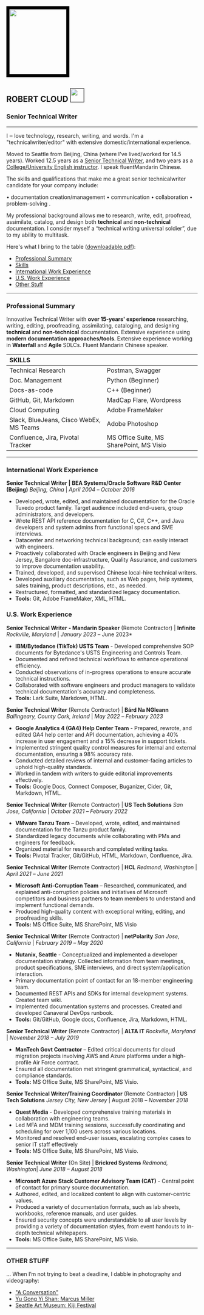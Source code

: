 <img style="max-width:95%;border:8px solid black;" src="https://github.com/keshihua5/resume/blob/master/images/me2.png" width="150" height="170">

## ROBERT CLOUD <img style="max-width:95%;border:1px solid black;" src="https://github.com/keshihua5/resume/blob/master/images/covid-19.png" width="35" height="35">

### Senior Technical Writer

------

 I ‒ love technology, research, writing, and words. I'm a "technicalwriter/editor" with extensive domestic/international experience. 

Moved to Seattle from Beijing, China (where I've lived/worked for 14.5 years). Worked 12.5 years as a [Senior Technical Writer](https://github.com/keshihua5/resume/blob/master/images/rc_lor.pdf), and two years as a [College/University English instructor](https://youtu.be/H2Brkd42aIc). I speak fluentMandarin Chinese. 

 The skills and qualifications that make me a great senior technicalwriter candidate for your company include:

• documentation creation/management
• communication
• collaboration
• problem-solving .

My professional background allows me to research, write, edit, proofread, assimilate, catalog, and design both **technical** and **non-technical** documentation. I consider myself a “technical writing universal soldier”, due to my ability to multitask. 

Here's what I bring to the table ([downloadable.pdf](images/rcloudres.pdf)):

- [Professional Summary](https://github.com/keshihua5/resume#professional-summary)
- [Skills](https://github.com/keshihua5/resume#skills)    
- [International Work Experience]( https://github.com/keshihua5/resume#international-work-experience)
- [U.S. Work Experience]( https://github.com/keshihua5/resume#u.s.-work-experience)
- [Other Stuff](https://github.com/keshihua5/resume#other-stuff)  

------

### Professional Summary

Innovative Technical Writer with **over 15-years' experience** researching, writing, editing, proofreading, assimilating, cataloging, and designing **technical** and **non-technical** documentation. Extensive experience using **modern documentation approaches/tools**. Extensive experience working in **Waterfall** and **Agile** SDLCs. Fluent Mandarin Chinese speaker. 

| **SKILLS**           |      |
| :--------------------------- | :---------------- |
| Technical Research                      | Postman, Swagger |
| Doc. Management                         | Python (Beginner)                        |
| Docs-as-code                            | C++ (Beginner)            |
| GitHub, Git, Markdown                   | MadCap Flare, Wordpress                  |
| Cloud Computing                         | Adobe FrameMaker            |
| Slack, BlueJeans, Cisco WebEx, MS Teams | Adobe Photoshop                          |
| Confluence, Jira, Pivotal Tracker       | MS Office Suite, MS SharePoint, MS Visio |


------

### International Work Experience

**Senior Technical Writer** **| BEA Systems/Oracle Software R&D Center (Beijing)** *Beijing, China* | *April* *2004* *–* *October 2016*

- Developed, wrote, edited, and maintained documentation for the Oracle Tuxedo product family. Target audience included end-users, group administrators, and developers.   
- Wrote REST API reference documentation for C, C#, C++, and Java developers and system admins from functional specs and SME interviews.     
- Datacenter and networking technical background; can easily interact with engineers.    
- Proactively collaborated with Oracle engineers in Beijing and New Jersey, Bangalore doc-infrastructure, Quality Assurance, and customers to improve documentation usability.     
- Trained, developed, and supervised Chinese local-hire technical writers.     
- Developed auxiliary documentation, such as Web pages, help systems, sales training, product descriptions, etc., as needed. 
- Restructured, formatted, and standardized legacy documentation.    
- **Tools:** Git, Adobe FrameMaker, XML, HTML.    

### U.S. Work Experience

**Senior Technical Writer** **- Mandarin Speaker**  (Remote Contractor) | **Infinite** *Rockville, Maryland* | *January 2023* *–* June 2023*

- **IBM/Bytedance (TikTok) USTS Team** - Developed comprehensive SOP documents for Bytedance's USTS Engineering and Controls Team.
- Documented and refined technical workflows to enhance operational efficiency.
- Conducted observations of in-progress operations to ensure accurate technical instructions.
- Collaborated with software engineers and product managers to validate technical documentation's accuracy and completeness.
- **Tools:** Lark Suite, Markdown, HTML.

**Senior Technical Writer**  (Remote Contractor) | **Bárd Na NGleann** *Ballingeary, County Cork, Ireland* | *May 2022* *–* *February 2023*

- **Google Analytics 4 (GA4) Help Center Team** - Prepared, rewrote, and edited GA4 help center and API documentation, achieving a 40% increase in user engagement and a 15% decrease in support tickets.
- Implemented stringent quality control measures for internal and external documentation, ensuring a 98% accuracy rate.
- Conducted detailed reviews of internal and customer-facing articles to uphold high-quality standards.
- Worked in tandem with writers to guide editorial improvements effectively.
- **Tools:** Google Docs, Connect Composer, Buganizer, Cider, Git, Markdown, HTML. 

**Senior Technical Writer**  (Remote Contractor) | **US Tech Solutions** *San Jose, California* | *October 2021* *–* *February 2022*

- **VMware Tanzu Team** – Developed, wrote, edited, and maintained documentation for the Tanzu product family. 
- Standardized legacy documents while collaborating with PMs and engineers for feedback.
- Organized material for research and completed writing tasks.
- **Tools:** Pivotal Tracker, Git/GitHub, HTML, Markdown, Confluence, Jira.

**Senior Technical Writer** (Remote Contractor) | **HCL** *Redmond, Washington* | *April 2021* *–* *June 2021*

- **Microsoft Anti-Corruption Team** – Researched, communicated, and explained anti-corruption policies and initiatives of Microsoft competitors and business partners to team members to understand and implement functional demands. 
- Produced high-quality content with exceptional writing, editing, and proofreading skills.
- **Tools:** MS Office Suite, MS SharePoint, MS Visio          

**Senior Technical Writer** (Remote Contractor) | **netPolarity** *San Jose, California* | *February 2019* *–* *May 2020*

- **Nutanix, Seattle** - Conceptualized and implemented a developer documentation strategy. Collected information from team meetings, product specifications, SME interviews, and direct system/application interaction.
- Primary documentation point of contact for an 18-member engineering team.
- Documented REST APIs and SDKs for internal development systems. Created team wiki.
- Implemented documentation systems and processes. Created and developed Canaveral DevOps runbook.
- **Tools:** Git/GitHub, Google docs, Confluence, Jira, Markdown, HTML.  

**Senior Technical Writer** (Remote Contractor) | **ALTA IT** *Rockville, Maryland* | *November 2018  – July 2019*

- **ManTech Govt Contractor** – Edited critical documents for cloud migration projects involving AWS and Azure platforms under a high-profile Air Force contract.
- Ensured all documentation met stringent grammatical, syntactical, and compliance standards.
- **Tools:** MS Office Suite, MS SharePoint, MS Visio.

**Senior Technical Writer/Training Coordinator** (Remote Contractor) | **US Tech Solutions**  *Jersey City, New Jersey* | August 2018 *–* *November 2018*


- **Quest Media** - Developed comprehensive training materials in collaboration with engineering teams.
- Led MFA and MDM training sessions, successfully coordinating and scheduling for over 1,100 users across various locations.
- Monitored and resolved end-user issues, escalating complex cases to senior IT staff effectively
- **Tools:** MS Office Suite, MS SharePoint, MS Visio.

**Senior Technical Writer**  (On Site) | **Brickred Systems** *Redmond, Washington*| *June 2018 – August 2018*


- **Microsoft Azure Stack Customer Advisory Team (CAT)** -  Central point of contact for primary source documentation.
- Authored, edited, and localized content to align with customer-centric values.
- Produced a variety of documentation formats, such as lab sheets, workbooks, reference manuals, and user guides.
- Ensured security concepts were understandable to all user levels by providing a variety of documentation styles, from event handouts to in-depth technical whitepapers.
- **Tools:** MS Office Suite, MS SharePoint, MS Visio.

------

### OTHER STUFF

... When I’m not trying to beat a deadline, I dabble in photography and videography:

- ["A Conversation"](https://vimeo.com/216641592/75255e335f)
- [Yu Gong Yi Shan: Marcus Miller](https://youtu.be/RHiEyX-XFSg)  
- [Seattle Art Museum: Kiji Festival](https://photos.google.com/share/AF1QipMcUsvjHf77aqac2PyIQlqXfO3OxdSu2nRquaGH3i5me5L1L53XQHHtWzbKl_NdRw?key=TVdBcEdsTmFoR0ItczVrR2JQM1N5NWItR0N6Tl9B)
